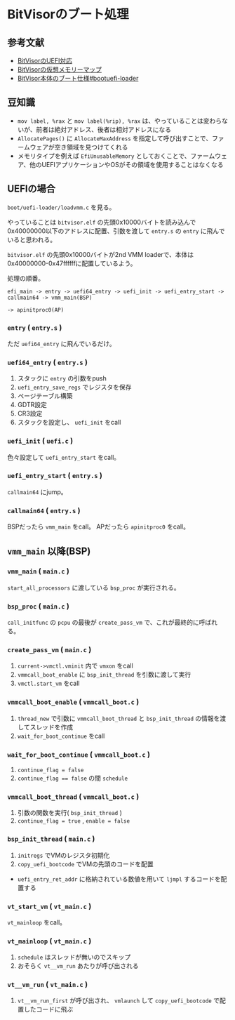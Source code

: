 # BitVisorのブート処理

## 参考文献

- [BitVisorのUEFI対応](https://www.bitvisor.org/summit2/slides/bitvisor-summit-2-03-eiraku.pdf)
- [BitVisorの仮想メモリーマップ](https://qiita.com/hdk_2/items/6c7aaa72f5dcfcfda342)
- [BitVisor本体のブート仕様#bootuefi-loader](https://qiita.com/hdk_2/items/b73161f08fefce0d99c3#bootuefi-loader)

## 豆知識

- `mov label, %rax` と `mov label(%rip), %rax` は、やっていることは変わらないが、前者は絶対アドレス、後者は相対アドレスになる
- `AllocatePages()` に `AllocateMaxAddress` を指定して呼び出すことで、ファームウェアが空き領域を見つけてくれる
- メモリタイプを例えば `EfiUnusableMemory` としておくことで、ファームウェア、他のUEFIアプリケーションやOSがその領域を使用することはなくなる

## UEFIの場合

`boot/uefi-loader/loadvmm.c` を見る。

やっていることは `bitvisor.elf` の先頭0x10000バイトを読み込んで0x40000000以下のアドレスに配置、引数を渡して `entry.s` の `entry` に飛んでいると思われる。

`bitvisor.elf` の先頭0x10000バイトが2nd VMM loaderで、本体は0x40000000-0x47ffffffに配置しているよう。

処理の順番。

```
efi_main -> entry -> uefi64_entry -> uefi_init -> uefi_entry_start -> callmain64 -> vmm_main(BSP)
                                                                                 -> apinitproc0(AP)
```

### `entry` ( `entry.s` )

ただ `uefi64_entry` に飛んでいるだけ。

### `uefi64_entry` ( `entry.s` )

1. スタックに `entry` の引数をpush
2. `uefi_entry_save_regs` でレジスタを保存
3. ページテーブル構築
4. GDTR設定
5. CR3設定
6. スタックを設定し、 `uefi_init` をcall

### `uefi_init` ( `uefi.c` )

色々設定して `uefi_entry_start` をcall。

### `uefi_entry_start` ( `entry.s` )

`callmain64` にjump。

### `callmain64` ( `entry.s` )

BSPだったら `vmm_main` をcall。
APだったら `apinitproc0` をcall。

## `vmm_main` 以降(BSP)

### `vmm_main` ( `main.c` )
`start_all_processors` に渡している `bsp_proc` が実行される。

### `bsp_proc` ( `main.c` )

`call_initfunc` の `pcpu` の最後が `create_pass_vm` で、これが最終的に呼ばれる。

### `create_pass_vm` ( `main.c` )

1. `current->vmctl.vminit` 内で `vmxon` をcall
2. `vmmcall_boot_enable` に `bsp_init_thread` を引数に渡して実行
3. `vmctl.start_vm` をcall

### `vmmcall_boot_enable` ( `vmmcall_boot.c` )

1. `thread_new` で引数に `vmmcall_boot_thread` と `bsp_init_thread` の情報を渡してスレッドを作成
2. `wait_for_boot_continue` をcall

### `wait_for_boot_continue` ( `vmmcall_boot.c` )

1. `continue_flag = false`
2. `continue_flag == false` の間 `schedule`

### `vmmcall_boot_thread` ( `vmmcall_boot.c` )

1. 引数の関数を実行( `bsp_init_thread` )
2. `continue_flag = true` , `enable = false`

### `bsp_init_thread` ( `main.c` )

1. `initregs` でVMのレジスタ初期化
2. `copy_uefi_bootcode` でVMの先頭のコードを配置
  - `uefi_entry_ret_addr` に格納されている数値を用いて `ljmpl` するコードを配置する

### `vt_start_vm` ( `vt_main.c` )

`vt_mainloop` をcall。

### `vt_mainloop` ( `vt_main.c` )

1. `schedule` はスレッドが無いのでスキップ
2. おそらく `vt__vm_run` あたりが呼び出される

### `vt__vm_run` ( `vt_main.c` )

1. `vt__vm_run_first` が呼び出され、 `vmlaunch` して `copy_uefi_bootcode` で配置したコードに飛ぶ